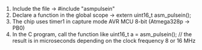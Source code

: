 1) Include the file -> #include "asmpulsein"
2) Declare a function in the global scope -> extern uint16_t asm_pulsein();
3) The chip uses timer1 in capture mode AVR MCU 8-bit (Atmega328p -> PB0)
4) In the C program, call the function like uint16_t a = asm_pulsein(); // the result is in microseconds depending on the clock frequency 8 or 16 MHz
